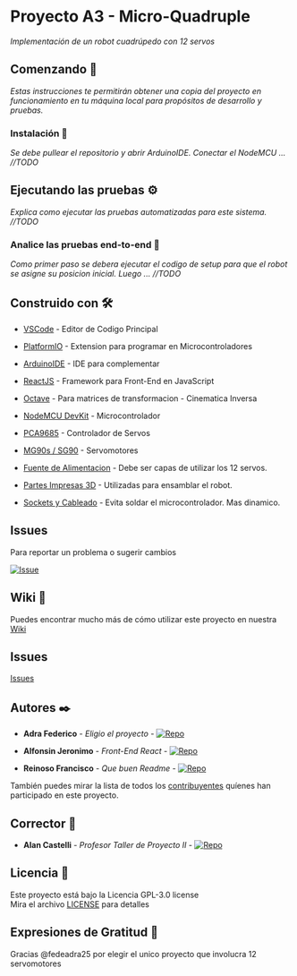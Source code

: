 # Proyecto A3 - Micro-Quadruple

_Implementación de un robot cuadrúpedo con 12 servos_

## Comenzando 🚀

_Estas instrucciones te permitirán obtener una copia del proyecto en funcionamiento en tu máquina local para propósitos de desarrollo y pruebas._

### Instalación 🔧

_Se debe pullear el repositorio y abrir ArduinoIDE. Conectar el NodeMCU ... //TODO_


## Ejecutando las pruebas ⚙️

_Explica como ejecutar las pruebas automatizadas para este sistema. //TODO_

### Analice las pruebas end-to-end 🔩

_Como primer paso se debera ejecutar el codigo de setup para que el robot se asigne su posicion inicial. Luego ... //TODO_

## Construido con 🛠️

* [VSCode](https://maven.apache.org/) - Editor de Codigo Principal
* [PlatformIO](https://maven.apache.org/) - Extension para programar en Microcontroladores
* [ArduinoIDE](http://www.dropwizard.io/1.0.2/docs/) - IDE para complementar
* [ReactJS](https://maven.apache.org/) - Framework para Front-End en JavaScript
* [Octave](https://maven.apache.org/) - Para matrices de transformacion - Cinematica Inversa

* [NodeMCU DevKit](https://rometools.github.io/rome/) - Microcontrolador
* [PCA9685](https://maven.apache.org/) - Controlador de Servos
* [MG90s / SG90](https://maven.apache.org/) - Servomotores
* [Fuente de Alimentacion](https://maven.apache.org/) - Debe ser capas de utilizar los 12 servos.
* [Partes Impresas 3D](https://maven.apache.org/) - Utilizadas para ensamblar el robot.
* [Sockets y Cableado](https://maven.apache.org/) - Evita soldar el microcontrolador. Mas dinamico.

## Issues

Para reportar un problema o sugerir cambios

 [![Issue](https://badgen.net/badge/icon/issues?icon=github&label)](https://github.com/tpII/2022-A.3-Micro-Quadruple/issues)

## Wiki 📖

Puedes encontrar mucho más de cómo utilizar este proyecto en nuestra [Wiki](https://github.com/tpII/2022-A.3-Micro-Quadruple/wiki)


## Issues

[Issues](https://github.com/tpII/2022-A.3-Micro-Quadruple/wiki)

## Autores ✒️

* **Adra Federico** - *Eligio el proyecto* - [![Repo](https://badgen.net/badge/icon/fedeadra25?icon=github&label)](https://github.com/fedeadra25)

* **Alfonsin Jeronimo** - *Front-End React* - [![Repo](https://badgen.net/badge/icon/JeroAlfonsin?icon=github&label)](https://github.com/jeroalfonsin)
  
*  **Reinoso Francisco** - *Que buen Readme* - [![Repo](https://badgen.net/badge/icon/reinosofrancisco?icon=github&label)](https://github.com/reinosofrancisco)

También puedes mirar la lista de todos los [contribuyentes](https://github.com/tpII/2022-A.3-Micro-Quadruple/contributors) quíenes han participado en este proyecto. 

## Corrector 📌

* **Alan Castelli** - *Profesor Taller de Proyecto II* - [![Repo](https://badgen.net/badge/icon/aCastalli95?icon=github&label)](https://github.com/aCastelli95)

## Licencia 📄

Este proyecto está bajo la Licencia  GPL-3.0 license <br>
Mira el archivo [LICENSE](LICENSE) para detalles

## Expresiones de Gratitud 🎁

Gracias @fedeadra25 por elegir el unico proyecto que involucra 12 servomotores